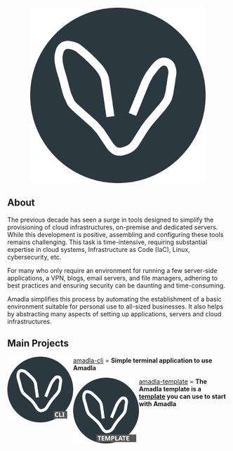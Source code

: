 <p align="center">
<img src="./assets/logo-big-circle.svg" alt="Amadla logo" width="400">
</p>

<h2>About</h2>
The previous decade has seen a surge in tools designed to simplify the provisioning of cloud infrastructures, on-premise and dedicated servers. While this development is positive, assembling and configuring these tools remains challenging. This task is time-intensive, requiring substantial expertise in cloud systems, Infrastructure as Code (IaC), Linux, cybersecurity, etc.

For many who only require an environment for running a few server-side applications, a VPN, blogs, email servers, and file managers, adhering to best practices and ensuring security can be daunting and time-consuming.

Amadla simplifies this process by automating the establishment of a basic environment suitable for personal use to all-sized businesses. It also helps by abstracting many aspects of setting up applications, servers and cloud infrastructures.

<h2>Main Projects</h2>

<p>
 <a href="https://github.com/AmadlaOrg/amadla-cli"><img alt="Amadla CLI logo" src="./assets/amadla-cli-logo.svg" width="150" style="vertical-align: middle; float: left;"> amadla-cli</a> = <strong>Simple terminal application to use Amadla</strong>
</p>

<p>
 <a href="https://github.com/AmadlaOrg/amadla-template"><img alt="Amadla Template logo" src="./assets/amadla-template-logo.svg" width="150" style="vertical-align: middle; float: left;"> amadla-template</a> = <strong>The Amadla template is a <a href="https://docs.github.com/en/repositories/creating-and-managing-repositories/creating-a-repository-from-a-template" title="Creating a repository from a template">template</a> you can use to start with Amadla</strong>
</p>

<!--

**Here are some ideas to get you started:**

🙋‍♀️ A short introduction - what is your organization all about?
🌈 Contribution guidelines - how can the community get involved?
👩‍💻 Useful resources - where can the community find your docs? Is there anything else the community should know?
🍿 Fun facts - what does your team eat for breakfast?
🧙 Remember, you can do mighty things with the power of [Markdown](https://docs.github.com/github/writing-on-github/getting-started-with-writing-and-formatting-on-github/basic-writing-and-formatting-syntax)
-->
